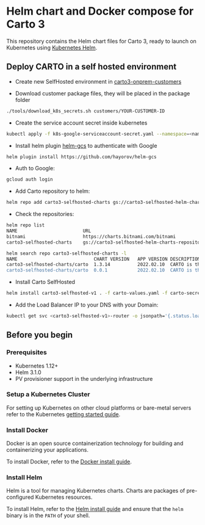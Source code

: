 # Helm chart and Docker compose for Carto 3

This repository contains the Helm chart files for Carto 3, ready to launch on Kubernetes using [Kubernetes Helm](https://github.com/helm/helm).

## Deploy CARTO in a self hosted environment

- Create new SelfHosted environment in [carto3-onprem-customers](https://github.com/CartoDB/carto3-onprem-customers)

- Download customer package files, they will be placed in the package folder

```bash
./tools/download_k8s_secrets.sh customers/YOUR-CUSTOMER-ID
```

- Create the service account secret inside kubernetes
```bash
kubectl apply -f k8s-google-serviceaccount-secret.yaml --namespace=<namespace>
```

- Install helm plugin [helm-gcs](https://github.com/hayorov/helm-gcs) to authenticate with Google

```bash
helm plugin install https://github.com/hayorov/helm-gcs
```

- Auth to Google:

```bash
gcloud auth login
```

- Add Carto repository to helm:

```bash
helm repo add carto3-selfhosted-charts gs://carto3-selfhosted-helm-charts-repository
```

- Check the repositories:

```bash
helm repo list
NAME                    	URL                                          
bitnami                 	https://charts.bitnami.com/bitnami           
carto3-selfhosted-charts	gs://carto3-selfhosted-helm-charts-repository

helm search repo carto3-selfhosted-charts -l
NAME                          	CHART VERSION	APP VERSION	DESCRIPTION                                       
carto3-selfhosted-charts/carto	1.3.14       	2022.02.10 	CARTO is the world's leading Location Intellige...
carto3-selfhosted-charts/carto	0.0.1        	2022.02.10 	CARTO is the world's leading Location Intellige...
```

- Install Carto SelfHosted
```bash
helm install carto3-selfhosted-v1 . -f carto-values.yaml -f carto-secrets.yaml
```

- Add the Load Balancer IP to your DNS with your Domain:

```bash
kubectl get svc <carto3-selfhosted-v1>-router -o jsonpath='{.status.loadBalancer.ingress.*.ip}'
```


## Before you begin

### Prerequisites

- Kubernetes 1.12+
- Helm 3.1.0
- PV provisioner support in the underlying infrastructure

### Setup a Kubernetes Cluster

For setting up Kubernetes on other cloud platforms or bare-metal servers refer to the Kubernetes [getting started guide](http://kubernetes.io/docs/getting-started-guides/).

### Install Docker

Docker is an open source containerization technology for building and containerizing your applications.

To install Docker, refer to the [Docker install guide](https://docs.docker.com/engine/install/).

### Install Helm

Helm is a tool for managing Kubernetes charts. Charts are packages of pre-configured Kubernetes resources.

To install Helm, refer to the [Helm install guide](https://github.com/helm/helm#install) and ensure that the `helm` binary is in the `PATH` of your shell.

